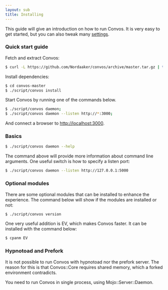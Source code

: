 ```yaml
---
layout: sub
title: Installing
---
```


This guide will give an introduction on how to run Convos. It is very
easy to get started, but you can also tweak many [settings](./configure.html).

### Quick start guide

Fetch and extract Convos:

```bash
$ curl -L https://github.com/Nordaaker/convos/archive/master.tar.gz | tar xvz
```

Install dependencies:

```bash
$ cd convos-master
$ ./script/convos install
```

Start Convos by running one of the commands below.

```bash
$ ./script/convos daemon;
$ ./script/convos daemon --listen http://*:3000;
```

And connect a browser to [http://localhost:3000](http://localhost:3000).

### Basics

```bash
$ ./script/convos daemon --help
```

The command above will provide more information about command line
arguments. One useful switch is how to specify a listen port:

```bash
$ ./script/convos daemon --listen http://127.0.0.1:5000
```

### Optional modules

There are some optional modules that can be installed to enhance the
experience. The command below will show if the modules are installed
or not:

```bash
$ ./script/convos version
```

One very useful addition is EV, which makes Convos faster. It
can be installed with the command below:

```bash
$ cpanm EV
```

### Hypnotoad and Prefork

It is not possible to run Convos with hypnotoad nor the prefork server. The
reason for this is that Convos::Core requires shared memory, which a forked
environment contradicts.

You need to run Convos in single process, using Mojo::Server::Daemon.
